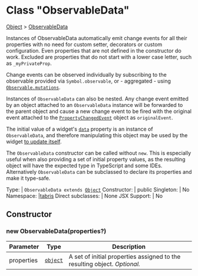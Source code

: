 ---
---
# Class "ObservableData"

<a href="https://developer.mozilla.org/en-US/docs/Web/JavaScript/Reference/Global_Objects/Object" title="View &quot;Object&quot; on MDN">Object</a> > <a href="#" >ObservableData</a>

Instances of ObservableData automatically emit change events for all their properties with no need for custom setter, decorators or custom configuration. Even properties that are not defined in the constructor do work. Excluded are properties that do not start with a lower case letter, such as `_myPrivateProp`. 

Change events can be observed individually by subscribing to the observable provided via `Symbol.observable`, or - aggregated - using [`Observable.mutations`](./Observable.md#mutationssource).

Instances of `ObservableData` can also be nested. Any change event emitted by an object attached to an `ObservableData` instance will be forwarded to the parent object and cause a new change event to be fired with the original event attached to the [`PropertyChangedEvent`](./ChangeListeners.md#propertychangedeventtargettype-valuetype) object as `originalEvent`. 

The initial value of a widget's [`data`](./Widget.md#data) property is an instance of `ObservableData`, and therefore manipulating this object may be used by the widget [to update itself](../functional-components.md).

The `ObservableData` constructor can be called without `new`. This is especially useful when also providing a set of initial property values, as the resulting object will have the expected type in TypeScript and some IDEs. Alternatively `ObservableData` can be subclassed to declare its properties and make it type-safe.


Type: | <code style="white-space: nowrap">ObservableData extends <a href="https://developer.mozilla.org/en-US/docs/Web/JavaScript/Reference/Global_Objects/Object" title="View &quot;Object&quot; on MDN">Object</a></code>
Constructor: | public
Singleton: | No
Namespace: |<a href="../modules.html#startup" >tabris</a>
Direct subclasses: | None
JSX Support: | No


## Constructor

### new ObservableData(properties?)

Parameter|Type|Description
-|-|-
properties | <code style="white-space: nowrap"><a href="https://developer.mozilla.org/en-US/docs/Web/JavaScript/Reference/Global_Objects/Object" title="View &quot;Object&quot; on MDN">object</a></code> | A set of initial properties assigned to the resulting object. *Optional.*


